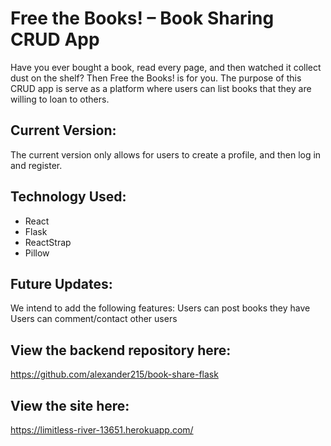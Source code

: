 # Free the Books! – Book Sharing CRUD App

Have you ever bought a book, read every page, and then watched it collect dust on the shelf? Then Free the Books! is for you. The purpose of this CRUD app is serve as a platform where users can list books that they are willing to loan to others.

## Current Version:
The current version only allows for users to create a profile, and then log in and register.

## Technology Used:
- React
- Flask
- ReactStrap
- Pillow

## Future Updates:
We intend to add the following features:
Users can post books they have
Users can comment/contact other users

## View the backend repository here:
https://github.com/alexander215/book-share-flask

## View the site here:
https://limitless-river-13651.herokuapp.com/
